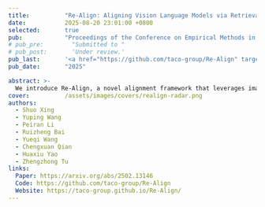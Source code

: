 ```yaml
---
title:          "Re-Align: Aligning Vision Language Models via Retrieval-Augmented Direct Preference Optimization"
date:           2025-08-20 23:01:00 +0800
selected:       true
pub:            "Proceedings of the Conference on Empirical Methods in Natural Language Processing (EMNLP)"
# pub_pre:        "Submitted to "
# pub_post:       'Under review.'
pub_last:       '<a href="https://github.com/taco-group/Re-Align" target="_blank"><img src="https://img.shields.io/github/stars/taco-group/Re-Align"></a>'
pub_date:       "2025"

abstract: >-
  We introduce Re-Align, a novel alignment framework that leverages image retrieval to construct a dual-preference dataset, effectively incorporating both textual and visual preference signals. We further introduce rDPO, an extension of the standard direct preference optimization that incorporates an additional visual preference objective during fine-tuning. Our experimental results demonstrate that Re-Align not only mitigates hallucinations more effectively than previous methods but also yields significant performance gains in general visual question-answering (VQA) tasks. Moreover, we show that Re-Align maintains robustness and scalability across a wide range of VLM sizes and architectures. This work represents a significant step forward in aligning multimodal LLMs, paving the way for more reliable and effective cross-modal applications.
cover:          /assets/images/covers/realign-radar.png
authors:
  - Shuo Xing
  - Yuping Wang
  - Peiran Li
  - Ruizheng Bai
  - Yueqi Wang
  - Chengxuan Qian
  - Huaxiu Yao
  - Zhengzhong Tu
links:
  Paper: https://arxiv.org/abs/2502.13146
  Code: https://github.com/taco-group/Re-Align
  Website: https://taco-group.github.io/Re-Align/
---
```

